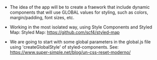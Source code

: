 - The idea of the app will be to create a fraework that include dynamic components that will use GLOBAL values for styling, such as colors, margin/padding, font sizes, etc.
- Working in the most isolated way, using Style Components and Styled Map:
Styled Map: https://github.com/scf4/styled-map

- We are going to start with some global parameters in the global.js file using 'createGlobalStyle' of styled-components.
See: https://www.super-simple.net/blog/un-css-reset-moderno/